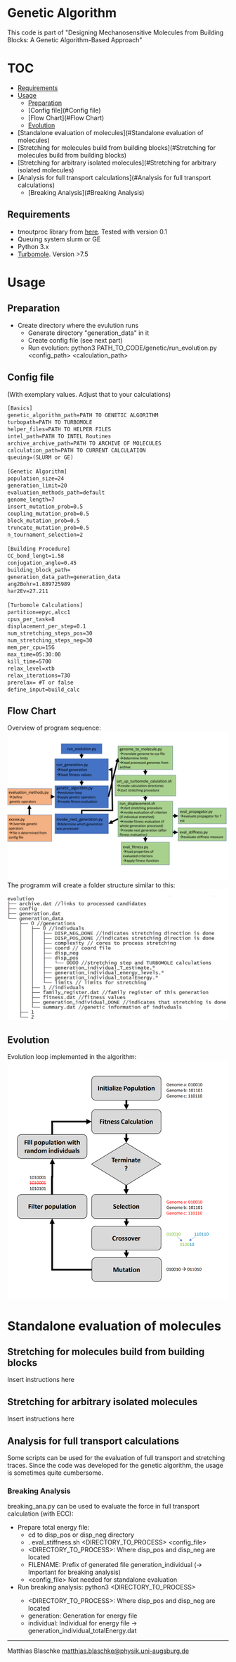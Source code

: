 Genetic Algorithm
==============
This code is part of "Designing Mechanosensitive Molecules from Building Blocks: A Genetic Algorithm-Based
Approach"

# TOC
* [Requirements](#Requirements)
* [Usage](#Usage)
  * [Preparation](#Preparation)
  * [Config file](#Config file)
  * [Flow Chart](#Flow Chart)
  * [Evolution](#Evolution)
* [Standalone evaluation of molecules](#Standalone evaluation of molecules)
* [Stretching for molecules build from building blocks](#Stretching for molecules build from building blocks)
* [Stretching for arbitrary isolated molecules](#Stretching for arbitrary isolated molecules)
* [Analysis for full transport calculations](#Analysis for full transport calculations)
  * [Breaking Analysis](#Breaking Analysis)

Requirements
------------
* tmoutproc library from  [here](https://github.com/blaschma/tmoutproc). Tested with version 0.1
* Queuing system slurm or GE
* Python 3.x
* [Turbomole](https://www.turbomole.org/). Version >7.5
# Usage
## Preparation
* Create directory where the evulution runs
  * Generate directory "generation_data" in it
  * Create config file (see next part)
  * Run evolution: python3 PATH_TO_CODE/genetic/run_evolution.py <config_path> <calculation_path>  
## Config file
(With exemplary values. Adjust that to your calculations)
````
[Basics]
genetic_algorithm_path=PATH TO GENETIC ALGORITHM 
turbopath=PATH TO TURBOMOLE
helper_files=PATH TO HELPER FILES
intel_path=PATH TO INTEL Routines
archive_archive_path=PATH TO ARCHIVE OF MOLECULES
calculation_path=PATH TO CURRENT CALCULATION
queuing=(SLURM or GE)

[Genetic Algorithm]
population_size=24
generation_limit=20
evaluation_methods_path=default
genome_length=7
insert_mutation_prob=0.5
coupling_mutation_prob=0.5
block_mutation_prob=0.5
truncate_mutation_prob=0.5
n_tournament_selection=2

[Building Procedure]
CC_bond_lengt=1.58
conjugation_angle=0.45
building_block_path=
generation_data_path=generation_data
ang2Bohr=1.889725989
har2Ev=27.211

[Turbomole Calculations]
partition=epyc,alcc1
cpus_per_task=8
displacement_per_step=0.1
num_stretching_steps_pos=30
num_stretching_steps_neg=30
mem_per_cpu=15G
max_time=05:30:00
kill_time=5700
relax_level=xtb
relax_iterations=730
prerelax= #T or false
define_input=build_calc
````

## Flow Chart
Overview of program sequence:
![Flow chart pic](./doc/flow_chart.png)
The programm will create a folder structure similar to this:
![Dir struc](./doc/dir_structure.png)


## Evolution
Evolution loop implemented in the algorithm:
![Evolution loop](./doc/evolution_loop.png)

# Standalone evaluation of molecules
## Stretching for molecules build from building blocks
Insert instructions here
## Stretching for arbitrary isolated molecules
Insert instructions here

## Analysis for full transport calculations
Some scripts can be used for the evaluation of full transport and stretching traces. Since the code was developed for the genetic algorithm, the usage is sometimes quite cumbersome. 
### Breaking Analysis
breaking_ana.py can be used to evaluate the force in full transport calculation (with ECC):
* Prepare total energy file: 
  * cd to disp_pos or disp_neg directory
  * . eval_stiffness.sh <DIRECTORY_TO_PROCESS> <FILENAME> <config_file>
  * <DIRECTORY_TO_PROCESS>: Where disp_pos and disp_neg are located
  * FILENAME: Prefix of generated file generation_individual (-> Important for breaking analysis)
  * <config_file> Not needed for standalone evaluation
* Run breaking analysis: python3 <DIRECTORY_TO_PROCESS> <generation> <individual>
  * <DIRECTORY_TO_PROCESS>: Where disp_pos and disp_neg are located
  * generation: Generation for energy file
  * individual: Individual for energy file -> generation_individual_totalEnergy.dat



***
Matthias Blaschke [matthias.blaschke@physik.uni-augsburg.de](matthias.blaschke@pyhsik.uni-augsburg.de)